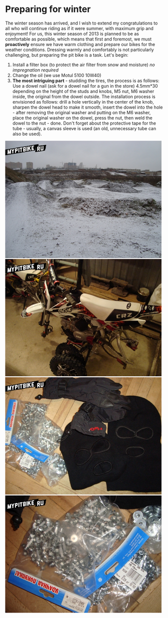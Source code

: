 # Preparing for winter

The winter season has arrived, and I wish to extend my congratulations to all who will continue riding as if it were summer, with maximum grip and enjoyment! For us, this winter season of 2013 is planned to be as comfortable as possible, which means that first and foremost, we must **proactively** ensure we have warm clothing and prepare our bikes for the weather conditions. Dressing warmly and comfortably is not particularly challenging, but preparing the pit bike is a task. Let's begin:

1. Install a filter box (to protect the air filter from snow and moisture) _no impregnation required_
2. Change the oil (we use Motul 5100 10W40)
3. **The most intriguing part** - studding the tires, the process is as follows: Use a dowel nail (ask for a dowel nail for a gun in the store) 4.5mm*30 depending on the height of the studs and knobs, M5 nut, M6 washer inside, the original from the dowel outside. The installation process is envisioned as follows: drill a hole vertically in the center of the knob, sharpen the dowel head to make it smooth, insert the dowel into the hole - after removing the original washer and putting on the M6 washer, place the original washer on the dowel, press the nut, then weld the dowel to the nut - done. Don't forget about the protective tape for the tube - usually, a canvas sleeve is used (an old, unnecessary tube can also be used).

![track](../../static/img/466429.jpg)  
![pit](../../static/img/77f8a7.jpg)  
![cap](../../static/img/ba8a25.jpg)  
![explosive mixture](../../static/img/f41ff7.jpg)
